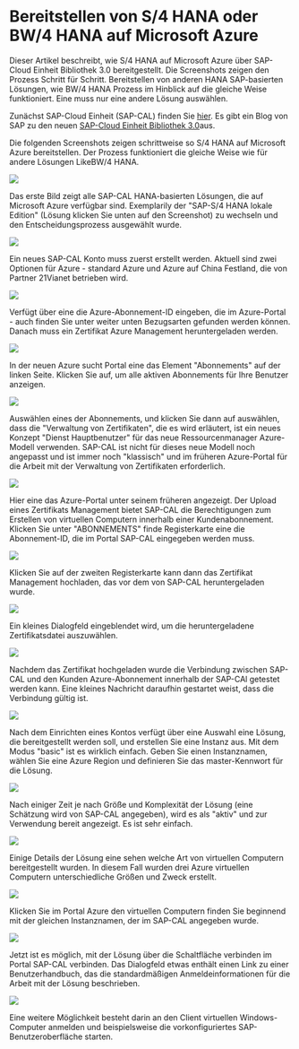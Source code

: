 <properties 
pageTitle="Bereitstellen von S/4 HANA oder BW/4 HANA eine Azure-virtuellen Computers | Microsoft Azure" 
description="Bereitstellen von S/4 HANA oder BW/4 HANA eine Azure-virtuellen Computers" 
services="virtual-machines-linux" 
documentationCenter="" 
authors="hermanndms" 
manager="timlt" 
editor="" 
tags="azure-resource-manager" 
  keywords=""/> 
<tags 
  ms.service="virtual-machines-linux" 
  ms.devlang="na" 
  ms.topic="article" 
  ms.tgt_pltfrm="vm-linux" 
  ms.workload="infrastructure-services" 
  ms.date="09/15/2016" 
  ms.author="hermannd"/> 


# <a name="deploying-s4-hana-or-bw4-hana-on-microsoft-azure"></a>Bereitstellen von S/4 HANA oder BW/4 HANA auf Microsoft Azure 

Dieser Artikel beschreibt, wie S/4 HANA auf Microsoft Azure über SAP-Cloud Einheit Bibliothek 3.0 bereitgestellt.
Die Screenshots zeigen den Prozess Schritt für Schritt. Bereitstellen von anderen HANA SAP-basierten Lösungen, wie BW/4 HANA Prozess im Hinblick auf die gleiche Weise funktioniert. Eine muss nur eine andere Lösung auswählen.

Zunächst SAP-Cloud Einheit (SAP-CAL) finden Sie [hier](https://cal.sap.com/). Es gibt ein Blog von SAP zu den neuen [SAP-Cloud Einheit Bibliothek 3.0](http://scn.sap.com/community/cloud-appliance-library/blog/2016/05/27/sap-cloud-appliance-library-30-came-with-a-new-user-experience)aus. 


Die folgenden Screenshots zeigen schrittweise so S/4 HANA auf Microsoft Azure bereitstellen. Der Prozess funktioniert die gleiche Weise wie für andere Lösungen LikeBW/4 HANA.


![](./media/virtual-machines-linux-sap-cal-s4h/s4h-pic-1b.jpg)

Das erste Bild zeigt alle SAP-CAL HANA-basierten Lösungen, die auf Microsoft Azure verfügbar sind.
Exemplarily der "SAP-S/4 HANA lokale Edition" (Lösung klicken Sie unten auf den Screenshot) zu wechseln und den Entscheidungsprozess ausgewählt wurde.

![](./media/virtual-machines-linux-sap-cal-s4h/s4h-pic-2.jpg)

Ein neues SAP-CAL Konto muss zuerst erstellt werden. Aktuell sind zwei Optionen für Azure - standard Azure und Azure auf China Festland, die von Partner 21Vianet betrieben wird.

![](./media/virtual-machines-linux-sap-cal-s4h/s4h-pic3b.jpg)

Verfügt über eine die Azure-Abonnement-ID eingeben, die im Azure-Portal - auch finden Sie unter weiter unten Bezugsarten gefunden werden können. Danach muss ein Zertifikat Azure Management heruntergeladen werden.

![](./media/virtual-machines-linux-sap-cal-s4h/s4h-pic6b.jpg)

In der neuen Azure sucht Portal eine das Element "Abonnements" auf der linken Seite. Klicken Sie auf, um alle aktiven Abonnements für Ihre Benutzer anzeigen.

![](./media/virtual-machines-linux-sap-cal-s4h/s4h-pic7b.jpg)

Auswählen eines der Abonnements, und klicken Sie dann auf auswählen, dass die "Verwaltung von Zertifikaten", die es wird erläutert, ist ein neues Konzept "Dienst Hauptbenutzer" für das neue Ressourcenmanager Azure-Modell verwenden.
SAP-CAL ist nicht für dieses neue Modell noch angepasst und ist immer noch "klassisch" und im früheren Azure-Portal für die Arbeit mit der Verwaltung von Zertifikaten erforderlich.

![](./media/virtual-machines-linux-sap-cal-s4h/s4h-pic4b.jpg)

Hier eine das Azure-Portal unter seinem früheren angezeigt. Der Upload eines Zertifikats Management bietet SAP-CAL die Berechtigungen zum Erstellen von virtuellen Computern innerhalb einer Kundenabonnement. Klicken Sie unter "ABONNEMENTS" finde Registerkarte eine die Abonnement-ID, die im Portal SAP-CAL eingegeben werden muss.

![](./media/virtual-machines-linux-sap-cal-s4h/s4h-pic5.jpg)

Klicken Sie auf der zweiten Registerkarte kann dann das Zertifikat Management hochladen, das vor dem von SAP-CAL heruntergeladen wurde.

![](./media/virtual-machines-linux-sap-cal-s4h/s4h-pic8.jpg)

Ein kleines Dialogfeld eingeblendet wird, um die heruntergeladene Zertifikatsdatei auszuwählen.

![](./media/virtual-machines-linux-sap-cal-s4h/s4h-pic9.jpg)

Nachdem das Zertifikat hochgeladen wurde die Verbindung zwischen SAP-CAL und den Kunden Azure-Abonnement innerhalb der SAP-CAl getestet werden kann. Eine kleines Nachricht daraufhin gestartet weist, dass die Verbindung gültig ist.

![](./media/virtual-machines-linux-sap-cal-s4h/s4h-pic10.jpg)

Nach dem Einrichten eines Kontos verfügt über eine Auswahl eine Lösung, die bereitgestellt werden soll, und erstellen Sie eine Instanz aus.
Mit dem Modus "basic" ist es wirklich einfach. Geben Sie einen Instanznamen, wählen Sie eine Azure Region und definieren Sie das master-Kennwort für die Lösung.

![](./media/virtual-machines-linux-sap-cal-s4h/s4h-pic11.jpg)

Nach einiger Zeit je nach Größe und Komplexität der Lösung (eine Schätzung wird von SAP-CAL angegeben), wird es als "aktiv" und zur Verwendung bereit angezeigt. Es ist sehr einfach.

![](./media/virtual-machines-linux-sap-cal-s4h/s4h-pic12.jpg)

Einige Details der Lösung eine sehen welche Art von virtuellen Computern bereitgestellt wurden. In diesem Fall wurden drei Azure virtuellen Computern unterschiedliche Größen und Zweck erstellt.

![](./media/virtual-machines-linux-sap-cal-s4h/s4h-pic13.jpg)

Klicken Sie im Portal Azure den virtuellen Computern finden Sie beginnend mit der gleichen Instanznamen, der im SAP-CAL angegeben wurde.

![](./media/virtual-machines-linux-sap-cal-s4h/s4h-pic14b.jpg)

Jetzt ist es möglich, mit der Lösung über die Schaltfläche verbinden im Portal SAP-CAL verbinden. Das Dialogfeld etwas enthält einen Link zu einer Benutzerhandbuch, das die standardmäßigen Anmeldeinformationen für die Arbeit mit der Lösung beschrieben.

![](./media/virtual-machines-linux-sap-cal-s4h/s4h-pic15.jpg)

Eine weitere Möglichkeit besteht darin an den Client virtuellen Windows-Computer anmelden und beispielsweise die vorkonfiguriertes SAP-Benutzeroberfläche starten.







